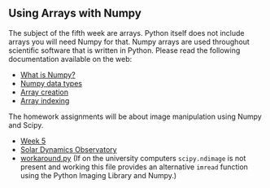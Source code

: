 ## Using Arrays with Numpy
The subject of the fifth week are arrays. Python itself does not include 
arrays you will need Numpy for that. Numpy arrays are used throughout 
scientific software that is written in Python. Please read the 
following documentation available on the web:

* [What is Numpy?](http://docs.scipy.org/doc/numpy/user/whatisnumpy.html)
* [Numpy data types](http://docs.scipy.org/doc/numpy/user/basics.types.html)
* [Array creation](http://docs.scipy.org/doc/numpy/user/basics.creation.html)
* [Array indexing](http://docs.scipy.org/doc/numpy/user/basics.indexing.html)

The homework assignments will be about image manipulation using Numpy and
Scipy.

* [Week 5](assignment-week-5.pdf)
* [Solar Dynamics Observatory](f_211_193_171_1024.png)
* [workaround.py](workaround.py) (If on the university computers `scipy.ndimage`
  is not present and working this file provides an alternative `imread` function
  using the Python Imaging Library and Numpy.)
